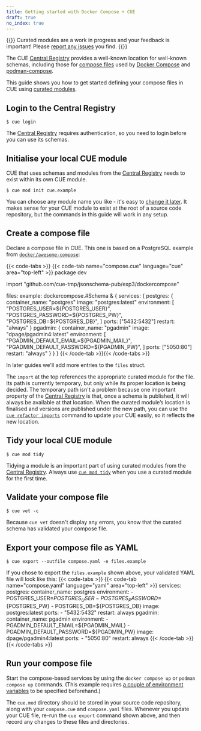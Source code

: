 ```yaml
---
title: Getting started with Docker Compose + CUE
draft: true
no_index: true
---
```


{{<info>}}
Curated modules are a work in progress and your feedback is important!
Please [report any issues]({{<report-issue-url>}}) you find.
{{</info>}}

The CUE
[Central Registry](https://registry.cue.works/)
provides a well-known location for well-known schemas, including those for
[compose files](https://github.com/compose-spec/compose-spec/blob/main/spec.md#compose-file)
used by [Docker Compose](https://docs.docker.com/compose/) and
[podman-compose](https://github.com/containers/podman-compose).

This guide shows you how to get started defining your compose files in CUE using
[curated modules]({{<relref"curated-modules-faq">}}).

## Login to the Central Registry

```text { title="TERMINAL" type="terminal" codeToCopy="Y3VlIGxvZ2lu" }
$ cue login
```
The
[Central Registry](https://registry.cue.works)
requires authentication, so you need to login before you can use its schemas.

## Initialise your local CUE module

CUE that uses schemas and modules from the
[Central Registry](https://registry.cue.works)
needs to exist within its own CUE module.
```text { title="TERMINAL" type="terminal" codeToCopy="Y3VlIG1vZCBpbml0IGN1ZS5leGFtcGxl" }
$ cue mod init cue.example
```
You can choose any module name you like - it's easy to
[change it later](https://cuelang.org/docs/reference/command/cue-help-mod-rename/).
It makes sense for your CUE module to exist at the root of a source code
repository, but the commands in this guide will work in any setup.

## Create a compose file

Declare a compose file in CUE. This one is based on a PostgreSQL example from
[`docker/awesome-compose`](https://github.com/docker/awesome-compose/tree/18f59bdb09ecf520dd5758fbf90dec314baec545/postgresql-pgadmin):

{{< code-tabs >}}
{{< code-tab name="compose.cue" language="cue" area="top-left" >}}
package dev

import "github.com/cue-tmp/jsonschema-pub/exp3/dockercompose"

files: example: dockercompose.#Schema & {
	services: {
		postgres: {
			container_name: "postgres"
			image:          "postgres:latest"
			environment: [
				"POSTGRES_USER=${POSTGRES_USER}",
				"POSTGRES_PASSWORD=${POSTGRES_PW}",
				"POSTGRES_DB=${POSTGRES_DB}",
			]
			ports: ["5432:5432"]
			restart: "always"
		}
		pgadmin: {
			container_name: "pgadmin"
			image:          "dpage/pgadmin4:latest"
			environment: [
				"PGADMIN_DEFAULT_EMAIL=${PGADMIN_MAIL}",
				"PGADMIN_DEFAULT_PASSWORD=${PGADMIN_PW}",
			]
			ports: ["5050:80"]
			restart: "always"
		}
	}
}
{{< /code-tab >}}{{< /code-tabs >}}

In later guides we'll add more entries to the `files` struct.

The `import` at the top references the appropriate curated module for the file.
Its path is currently temporary, but only while its proper location is being decided.
The temporary path isn't a problem because one important property of the
[Central Registry](https://registry.cue.works)
is that, once a schema is published, it will always be
available at that location.
When the curated module’s location is finalised and versions are published
under the new path, you can use the
[`cue refactor imports`](https://cuelang.org/docs/reference/command/cue-help-refactor-imports/)
command to update your CUE easily, so it reflects the new location.

## Tidy your local CUE module

```text { title="TERMINAL" type="terminal" codeToCopy="Y3VlIG1vZCB0aWR5" }
$ cue mod tidy
```
Tidying a module is an important part of using curated modules from the
[Central Registry](https://registry.cue.works).
Always use
[`cue mod tidy`](https://cuelang.org/docs/reference/command/cue-help-mod-tidy/)
when you use a curated module for the first time.

## Validate your compose file

```text { title="TERMINAL" type="terminal" codeToCopy="Y3VlIHZldCAtYw==" }
$ cue vet -c
```
Because `cue vet` doesn't display any errors, you know that the curated schema has validated your compose file.

## Export your compose file as YAML

```text { title="TERMINAL" type="terminal" codeToCopy="Y3VlIGV4cG9ydCAtLW91dGZpbGUgY29tcG9zZS55YW1sIC1lIGZpbGVzLmV4YW1wbGU=" }
$ cue export --outfile compose.yaml -e files.example
```
If you chose to export the `files.example` shown above,
your validated YAML file will look like this:
{{< code-tabs >}}
{{< code-tab name="compose.yaml" language="yaml" area="top-left" >}}
services:
  postgres:
    container_name: postgres
    environment:
      - POSTGRES_USER=${POSTGRES_USER}
      - POSTGRES_PASSWORD=${POSTGRES_PW}
      - POSTGRES_DB=${POSTGRES_DB}
    image: postgres:latest
    ports:
      - "5432:5432"
    restart: always
  pgadmin:
    container_name: pgadmin
    environment:
      - PGADMIN_DEFAULT_EMAIL=${PGADMIN_MAIL}
      - PGADMIN_DEFAULT_PASSWORD=${PGADMIN_PW}
    image: dpage/pgadmin4:latest
    ports:
      - "5050:80"
    restart: always
{{< /code-tab >}}{{< /code-tabs >}}
## Run your compose file

Start the compose-based services by using the `docker compose up` or `podman
compose up` commands. (This example requires
[a couple of environment variables](https://github.com/docker/awesome-compose/tree/18f59bdb09ecf520dd5758fbf90dec314baec545/postgresql-pgadmin#env)
to be specified beforehand.)

The `cue.mod` directory should be stored in your source code repository,
along with your `compose.cue` and `compose.yaml` files.
Whenever you update your CUE file, re-run the `cue export` command shown above,
and then record any changes to these files and directories.
